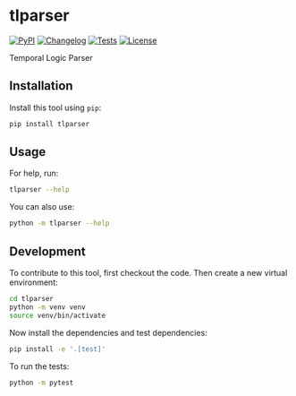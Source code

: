 # tlparser

[![PyPI](https://img.shields.io/pypi/v/tlparser.svg)](https://pypi.org/project/tlparser/)
[![Changelog](https://img.shields.io/github/v/release/RomanBoegli/tlparser?include_prereleases&label=changelog)](https://github.com/RomanBoegli/tlparser/releases)
[![Tests](https://github.com/RomanBoegli/tlparser/actions/workflows/test.yml/badge.svg)](https://github.com/RomanBoegli/tlparser/actions/workflows/test.yml)
[![License](https://img.shields.io/badge/license-MIT-blue.svg)](https://github.com/RomanBoegli/tlparser/blob/master/LICENSE)

Temporal Logic Parser

## Installation

Install this tool using `pip`:
```bash
pip install tlparser
```
## Usage

For help, run:
```bash
tlparser --help
```
You can also use:
```bash
python -m tlparser --help
```
## Development

To contribute to this tool, first checkout the code. Then create a new virtual environment:
```bash
cd tlparser
python -m venv venv
source venv/bin/activate
```
Now install the dependencies and test dependencies:
```bash
pip install -e '.[test]'
```
To run the tests:
```bash
python -m pytest
```
